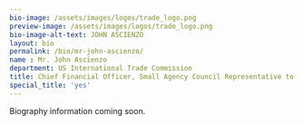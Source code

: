 ```yaml
---
bio-image: /assets/images/logos/trade_logo.png
preview-image: /assets/images/logos/trade_logo.png
bio-image-alt-text: JOHN ASCIENZO
layout: bio
permalink: /bio/mr-john-ascienzo/
name : Mr. John Ascienzo
department: US International Trade Commission
title: Chief Financial Officer, Small Agency Council Representative to the CFOC
special_title: 'yes'
---
```

Biography information coming soon.
